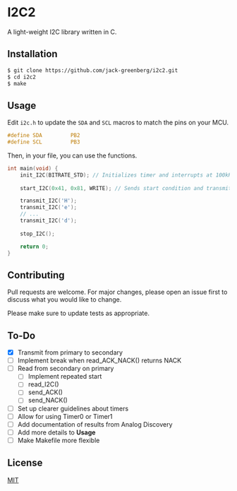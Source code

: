# I2C2

A light-weight I2C library written in C.

## Installation

```bash
$ git clone https://github.com/jack-greenberg/i2c2.git
$ cd i2c2
$ make
```

## Usage

Edit `i2c.h` to update the `SDA` and `SCL` macros to match the pins on your MCU.

```C
#define SDA			PB2
#define SCL			PB3
```

Then, in your file, you can use the functions.

```C
int main(void) {
	init_I2C(BITRATE_STD); // Initializes timer and interrupts at 100kHz (use BITRATE_FULL for 400kHz)
	
	start_I2C(0x41, 0x81, WRITE); // Sends start condition and transmits address and register of secondary address

	transmit_I2C('H');
	transmit_I2C('e');
	// ...
	transmit_I2C('d');
	
	stop_I2C();

	return 0;
}
```

## Contributing

Pull requests are welcome. For major changes, please open an issue first to discuss what you would like to change.

Please make sure to update tests as appropriate.

## To-Do

- [x] Transmit from primary to secondary
- [ ] Implement break when read_ACK_NACK() returns NACK
- [ ] Read from secondary on primary
  - [ ] Implement repeated start
  - [ ] read_I2C()
  - [ ] send_ACK()
  - [ ] send_NACK()
- [ ] Set up clearer guidelines about timers
- [ ] Allow for using Timer0 or Timer1
- [ ] Add documentation of results from Analog Discovery
- [ ] Add more details to **Usage**
- [ ] Make Makefile more flexible

## License
[MIT](https://choosealicense.com/licenses/mit/)

